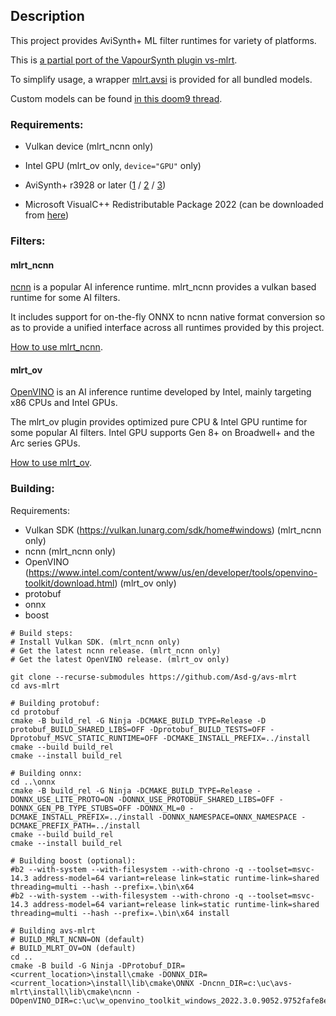 ## Description

This project provides AviSynth+ ML filter runtimes for variety of platforms.

This is [a partial port of the VapourSynth plugin vs-mlrt](https://github.com/AmusementClub/vs-mlrt).

To simplify usage, a wrapper [mlrt.avsi](https://github.com/Asd-g/avs-mlrt/blob/main/mlrt.avsi) is provided for all bundled models.

Custom models can be found [in this doom9 thread](https://forum.doom9.org/showthread.php?t=184768).

### Requirements:

- Vulkan device (mlrt_ncnn only)

- Intel GPU (mlrt_ov only, `device="GPU"` only)

- AviSynth+ r3928 or later ([1](https://github.com/AviSynth/AviSynthPlus/releases) / [2](https://forum.doom9.org/showthread.php?t=181351) / [3](https://gitlab.com/uvz/AviSynthPlus-Builds))

- Microsoft VisualC++ Redistributable Package 2022 (can be downloaded from [here](https://github.com/abbodi1406/vcredist/releases))

### Filters:

#### mlrt_ncnn

[ncnn](https://github.com/Tencent/ncnn) is a popular AI inference runtime. mlrt_ncnn provides a vulkan based runtime for some AI filters.

It includes support for on-the-fly ONNX to ncnn native format conversion so as to provide a unified interface across all runtimes provided by this project.

[How to use mlrt_ncnn](https://github.com/Asd-g/avs-mlrt/blob/main/mlrt_ncnn/README.md).

#### mlrt_ov

[OpenVINO](https://docs.openvino.ai/latest/index.html) is an AI inference runtime developed by Intel, mainly targeting x86 CPUs and Intel GPUs.

The mlrt_ov plugin provides optimized pure CPU & Intel GPU runtime for some popular AI filters. Intel GPU supports Gen 8+ on Broadwell+ and the Arc series GPUs.

[How to use mlrt_ov](https://github.com/Asd-g/avs-mlrt/blob/main/mlrt_ov/README.md).

### Building:

Requirements:
- Vulkan SDK (https://vulkan.lunarg.com/sdk/home#windows) (mlrt_ncnn only)
- ncnn (mlrt_ncnn only)
- OpenVINO (https://www.intel.com/content/www/us/en/developer/tools/openvino-toolkit/download.html) (mlrt_ov only)
- protobuf
- onnx
- boost

```
# Build steps:
# Install Vulkan SDK. (mlrt_ncnn only)
# Get the latest ncnn release. (mlrt_ncnn only)
# Get the latest OpenVINO release. (mlrt_ov only)

git clone --recurse-submodules https://github.com/Asd-g/avs-mlrt
cd avs-mlrt

# Building protobuf:
cd protobuf
cmake -B build_rel -G Ninja -DCMAKE_BUILD_TYPE=Release -D protobuf_BUILD_SHARED_LIBS=OFF -Dprotobuf_BUILD_TESTS=OFF -Dprotobuf_MSVC_STATIC_RUNTIME=OFF -DCMAKE_INSTALL_PREFIX=../install
cmake --build build_rel
cmake --install build_rel

# Building onnx:
cd ..\onnx
cmake -B build_rel -G Ninja -DCMAKE_BUILD_TYPE=Release -DONNX_USE_LITE_PROTO=ON -DONNX_USE_PROTOBUF_SHARED_LIBS=OFF -DONNX_GEN_PB_TYPE_STUBS=OFF -DONNX_ML=0 -DCMAKE_INSTALL_PREFIX=../install -DONNX_NAMESPACE=ONNX_NAMESPACE -DCMAKE_PREFIX_PATH=../install
cmake --build build_rel
cmake --install build_rel

# Building boost (optional):
#b2 --with-system --with-filesystem --with-chrono -q --toolset=msvc-14.3 address-model=64 variant=release link=static runtime-link=shared threading=multi --hash --prefix=.\bin\x64
#b2 --with-system --with-filesystem --with-chrono -q --toolset=msvc-14.3 address-model=64 variant=release link=static runtime-link=shared threading=multi --hash --prefix=.\bin\x64 install

# Building avs-mlrt
# BUILD_MRLT_NCNN=ON (default)
# BUILD_MLRT_OV=ON (default)
cd ..
cmake -B build -G Ninja -DProtobuf_DIR=<current_location>\install\cmake -DONNX_DIR=<current_location>\install\lib\cmake\ONNX -Dncnn_DIR=c:\uc\avs-mlrt\install\lib\cmake\ncnn -DOpenVINO_DIR=c:\uc\w_openvino_toolkit_windows_2022.3.0.9052.9752fafe8eb_x86_64\runtime\cmake
```
